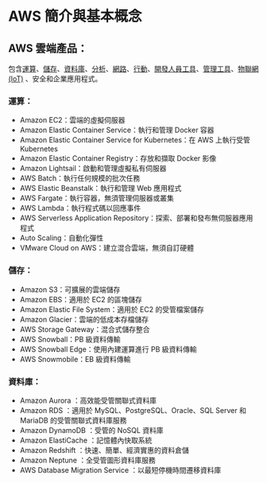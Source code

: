 # AWS 簡介與基本概念

## AWS 雲端產品：

包含[運算](https://aws.amazon.com/tw/products/compute/)、[儲存](https://aws.amazon.com/tw/products/storage/)、[資料庫](https://aws.amazon.com/tw/products/databases/)、[分析](https://aws.amazon.com/tw/products/analytics/)、[網路](https://aws.amazon.com/tw/products/networking/)、[行動](https://aws.amazon.com/tw/mobile/)、[開發人員工具](https://aws.amazon.com/tw/products/developer-tools/)、[管理工具](https://aws.amazon.com/tw/products/management/)、[物聯網 \(IoT\)](https://aws.amazon.com/tw/iot/) 、安全和企業應用程式。

### 運算：

* Amazon EC2：雲端的虛擬伺服器
* Amazon Elastic Container Service：執行和管理 Docker 容器
* Amazon Elastic Container Service for Kubernetes：在 AWS 上執行受管 Kubernetes
* Amazon Elastic Container Registry：存放和擷取 Docker 影像
* Amazon Lightsail：啟動和管理虛擬私有伺服器
* AWS Batch：執行任何規模的批次任務
* AWS Elastic Beanstalk：執行和管理 Web 應用程式
* AWS Fargate：執行容器，無須管理伺服器或叢集
* AWS Lambda：執行程式碼以回應事件
* AWS Serverless Application Repository：探索、部署和發布無伺服器應用程式
* Auto Scaling：自動化彈性
* VMware Cloud on AWS：建立混合雲端，無須自訂硬體

### 儲存：

* Amazon S3：可擴展的雲端儲存
* Amazon EBS：適用於 EC2 的區塊儲存
* Amazon Elastic File System：適用於 EC2 的受管檔案儲存
* Amazon Glacier：雲端的低成本存檔儲存
* AWS Storage Gateway：混合式儲存整合
* AWS Snowball：PB 級資料傳輸
* AWS Snowball Edge：使用內建運算進行 PB 級資料傳輸
* AWS Snowmobile：EB 級資料傳輸

### 資料庫：

* Amazon Aurora  ：高效能受管關聯式資料庫
* Amazon RDS  ：適用於 MySQL、PostgreSQL、Oracle、SQL Server 和 MariaDB 的受管關聯式資料庫服務
* Amazon DynamoDB  ：受管的 NoSQL 資料庫
* Amazon ElastiCache  ：記憶體內快取系統
* Amazon Redshift  ：快速、簡單、經濟實惠的資料倉儲
* Amazon Neptune  ：全受管圖形資料庫服務
* AWS Database Migration Service  ：以最短停機時間遷移資料庫



